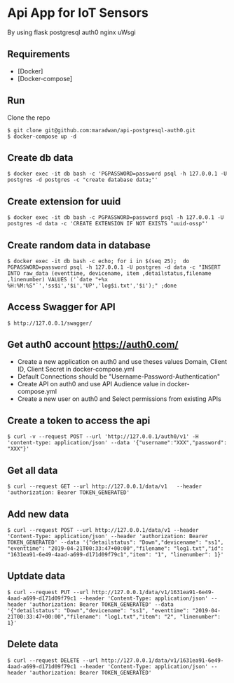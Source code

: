 # Api App for IoT Sensors
By using flask postgresql auth0 nginx uWsgi

## Requirements

* [Docker]
* [Docker-compose]


## Run

Clone the repo

    $ git clone git@github.com:maradwan/api-postgresql-auth0.git
    $ docker-compose up -d


## Create db data 

    $ docker exec -it db bash -c 'PGPASSWORD=password psql -h 127.0.0.1 -U postgres -d postgres -c "create database data;"'


## Create extension for uuid

    $ docker exec -it db bash -c PGPASSWORD=password psql -h 127.0.0.1 -U postgres -d data -c 'CREATE EXTENSION IF NOT EXISTS "uuid-ossp"'

## Create random data in database

    $ docker exec -it db bash -c echo; for i in $(seq 25);  do  PGPASSWORD=password psql -h 127.0.0.1 -U postgres -d data -c "INSERT INTO raw_data (eventtime, devicename, item ,detailstatus,filename ,linenumber) VALUES ('`date "+%x %H:%M:%S"`','ss$i','$i','UP','log$i.txt','$i');" ;done

## Access Swagger for API
    $ http://127.0.0.1/swagger/


## Get auth0 account https://auth0.com/

-  Create a new application on auth0 and use theses values Domain, Client ID, Client Secret in docker-compose.yml
-  Default Connections should be "Username-Password-Authentication" 
-  Create API on auth0 and use API Audience value in docker-compose.yml
-  Create a new user on auth0 and Select permissions from existing APIs 


## Create a token to access the api
    $ curl -v --request POST --url 'http://127.0.0.1/auth0/v1' -H 'content-type: application/json' --data '{"username":"XXX","password": "XXX"}'

## Get all data 
    $ curl --request GET --url http://127.0.0.1/data/v1   --header 'authorization: Bearer TOKEN_GENERATED'


## Add new data 
    $ curl --request POST --url http://127.0.0.1/data/v1 --header 'Content-Type: application/json' --header 'authorization: Bearer TOKEN_GENERATED' --data '{"detailstatus": "Down","devicename": "ss1", "eventtime": "2019-04-21T00:33:47+00:00","filename": "log1.txt","id": "1631ea91-6e49-4aad-a699-d171d09f79c1","item": "1", "linenumber": 1}'

## Uptdate data
    $ curl --request PUT --url http://127.0.0.1/data/v1/1631ea91-6e49-4aad-a699-d171d09f79c1 --header 'Content-Type: application/json' --header 'authorization: Bearer TOKEN_GENERATED' --data '{"detailstatus": "Down","devicename": "ss1", "eventtime": "2019-04-21T00:33:47+00:00","filename": "log1.txt","item": "2", "linenumber": 1}'


## Delete data
    $ curl --request DELETE --url http://127.0.0.1/data/v1/1631ea91-6e49-4aad-a699-d171d09f79c1 --header 'Content-Type: application/json' --header 'authorization: Bearer TOKEN_GENERATED'
